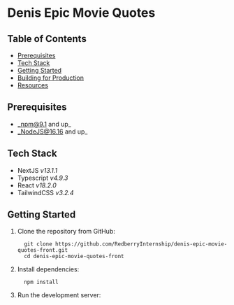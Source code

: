 # Denis Epic Movie Quotes

## Table of Contents

* [Prerequisites](#prerequisites)
* [Tech Stack](#tech-stack)
* [Getting Started](#getting-started)
* [Building for Production](#building-for-production)
* [Resources](#resources)


## Prerequisites

* _npm@9.1 and up_
* _NodeJS@16.16 and up_


## Tech Stack

* NextJS _v13.1.1_
* Typescript _v4.9.3_
* React _v18.2.0_
* TailwindCSS _v3.2.4_


## Getting Started

1. Clone the repository from GitHub:
    ```shell
      git clone https://github.com/RedberryInternship/denis-epic-movie-quotes-front.git
      cd denis-epic-movie-quotes-front
    ```
2. Install dependencies:
    ```shell
      npm install
    ```
3. Run the development server:
   ```shell
      npm run dev
   ```


## Building for Production

Run the following command:
```shell
   npm run build
```


## Resources

- [Application Design](https://www.figma.com/file/5uMXCg3itJwpzh9cVIK3hA/Movie-Quotes-Bootcamp-assignment)
- [Commit message naming conventions](https://redberry.gitbook.io/resources/other/git-is-semantikuri-komitebi)
- [Project Specifications](https://redberry.gitbook.io/assignment-iv-movie-quotes-1/)

